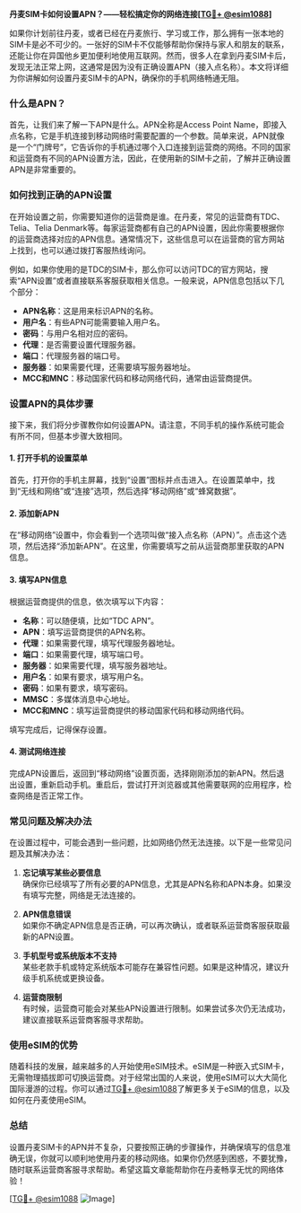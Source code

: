 **丹麦SIM卡如何设置APN？——轻松搞定你的网络连接[[TG💪+ @esim1088](https://t.me/s/esim1088)]**

如果你计划前往丹麦，或者已经在丹麦旅行、学习或工作，那么拥有一张本地的SIM卡是必不可少的。一张好的SIM卡不仅能够帮助你保持与家人和朋友的联系，还能让你在异国他乡更加便利地使用互联网。然而，很多人在拿到丹麦SIM卡后，发现无法正常上网，这通常是因为没有正确设置APN（接入点名称）。本文将详细为你讲解如何设置丹麦SIM卡的APN，确保你的手机网络畅通无阻。

### 什么是APN？

首先，让我们来了解一下APN是什么。APN全称是Access Point Name，即接入点名称，它是手机连接到移动网络时需要配置的一个参数。简单来说，APN就像是一个“门牌号”，它告诉你的手机通过哪个入口连接到运营商的网络。不同的国家和运营商有不同的APN设置方法，因此，在使用新的SIM卡之前，了解并正确设置APN是非常重要的。

### 如何找到正确的APN设置

在开始设置之前，你需要知道你的运营商是谁。在丹麦，常见的运营商有TDC、Telia、Telia Denmark等。每家运营商都有自己的APN设置，因此你需要根据你的运营商选择对应的APN信息。通常情况下，这些信息可以在运营商的官方网站上找到，也可以通过拨打客服热线询问。

例如，如果你使用的是TDC的SIM卡，那么你可以访问TDC的官方网站，搜索“APN设置”或者直接联系客服获取相关信息。一般来说，APN信息包括以下几个部分：

- **APN名称**：这是用来标识APN的名称。
- **用户名**：有些APN可能需要输入用户名。
- **密码**：与用户名相对应的密码。
- **代理**：是否需要设置代理服务器。
- **端口**：代理服务器的端口号。
- **服务器**：如果需要代理，还需要填写服务器地址。
- **MCC和MNC**：移动国家代码和移动网络代码，通常由运营商提供。

### 设置APN的具体步骤

接下来，我们将分步骤教你如何设置APN。请注意，不同手机的操作系统可能会有所不同，但基本步骤大致相同。

#### 1. 打开手机的设置菜单

首先，打开你的手机主屏幕，找到“设置”图标并点击进入。在设置菜单中，找到“无线和网络”或“连接”选项，然后选择“移动网络”或“蜂窝数据”。

#### 2. 添加新APN

在“移动网络”设置中，你会看到一个选项叫做“接入点名称（APN）”。点击这个选项，然后选择“添加新APN”。在这里，你需要填写之前从运营商那里获取的APN信息。

#### 3. 填写APN信息

根据运营商提供的信息，依次填写以下内容：

- **名称**：可以随便填，比如“TDC APN”。
- **APN**：填写运营商提供的APN名称。
- **代理**：如果需要代理，填写代理服务器地址。
- **端口**：如果需要代理，填写端口号。
- **服务器**：如果需要代理，填写服务器地址。
- **用户名**：如果有要求，填写用户名。
- **密码**：如果有要求，填写密码。
- **MMSC**：多媒体消息中心地址。
- **MCC和MNC**：填写运营商提供的移动国家代码和移动网络代码。

填写完成后，记得保存设置。

#### 4. 测试网络连接

完成APN设置后，返回到“移动网络”设置页面，选择刚刚添加的新APN。然后退出设置，重新启动手机。重启后，尝试打开浏览器或其他需要联网的应用程序，检查网络是否正常工作。

### 常见问题及解决办法

在设置过程中，可能会遇到一些问题，比如网络仍然无法连接。以下是一些常见问题及其解决办法：

1. **忘记填写某些必要信息**  
   确保你已经填写了所有必要的APN信息，尤其是APN名称和APN本身。如果没有填写完整，网络是无法连接的。

2. **APN信息错误**  
   如果你不确定APN信息是否正确，可以再次确认，或者联系运营商客服获取最新的APN设置。

3. **手机型号或系统版本不支持**  
   某些老款手机或特定系统版本可能存在兼容性问题。如果是这种情况，建议升级手机系统或更换设备。

4. **运营商限制**  
   有时候，运营商可能会对某些APN设置进行限制。如果尝试多次仍无法成功，建议直接联系运营商客服寻求帮助。

### 使用eSIM的优势

随着科技的发展，越来越多的人开始使用eSIM技术。eSIM是一种嵌入式SIM卡，无需物理插拔即可切换运营商。对于经常出国的人来说，使用eSIM可以大大简化国际漫游的过程。你可以通过[TG💪+ @esim1088](https://t.me/s/esim1088)了解更多关于eSIM的信息，以及如何在丹麦使用eSIM。

### 总结

设置丹麦SIM卡的APN并不复杂，只要按照正确的步骤操作，并确保填写的信息准确无误，你就可以顺利地使用丹麦的移动网络。如果你仍然感到困惑，不要犹豫，随时联系运营商客服寻求帮助。希望这篇文章能帮助你在丹麦畅享无忧的网络体验！

[[TG💪+ @esim1088](https://t.me/s/esim1088) ![Image](https://i.postimg.cc/4NQfJmqS/Snipaste-2025-05-13-00-14-12.png)]